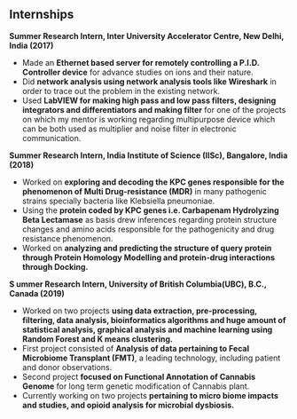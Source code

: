 
## Internships

**<span class="fa fa-briefcase about-icon"></span>  Summer Research Intern, Inter University Accelerator Centre, New Delhi, India (2017)**

* Made an **Ethernet based server for remotely controlling a P.I.D. Controller device** for advance studies on ions and their nature.
* Did **network analysis using network analysis tools like Wireshark** in order to trace out the problem in the existing network.
* Used **LabVIEW for making high pass and low pass filters, designing integrators and differentiators and making filter** for one of the projects on which my mentor is working regarding multipurpose device which can be both used as multiplier and noise filter in electronic communication.

**<span class="fa fa-briefcase about-icon"></span>  Summer Research Intern, India Institute of Science (IISc), Bangalore, India (2018)**

* Worked on **exploring and decoding the KPC genes responsible for the phenomenon of Multi Drug-resistance (MDR)** in many pathogenic strains specially bacteria like Klebsiella pneumoniae.
* Using the **protein coded by KPC genes i.e. Carbapenam Hydrolyzing Beta Lectamase** as basis drew inferences regarding protein structure changes and amino acids responsible for the pathogenicity and drug resistance phenomenon.
* Worked on **analyzing and predicting the structure of query protein through Protein Homology Modelling and protein-drug interactions through Docking.**

**<span class="fa fa-briefcase about-icon"></span>S  ummer Research Intern, University of British Columbia(UBC), B.C., Canada (2019)**

* Worked on two projects **using data extraction, pre-processing, filtering, data analysis, bioinformatics algorithms and huge amount of statistical analysis, graphical analysis and machine learning using Random Forest and K means clustering.**
* First project consisted of **Analysis of data pertaining to Fecal Microbiome Transplant (FMT)**, a leading technology, including patient and donor observations.
* Second project **focused on Functional Annotation of Cannabis Genome** for long term genetic modification of Cannabis plant.
* Currently working on two projects **pertaining to micro biome impacts and studies, and opioid analysis for microbial dysbiosis.**
